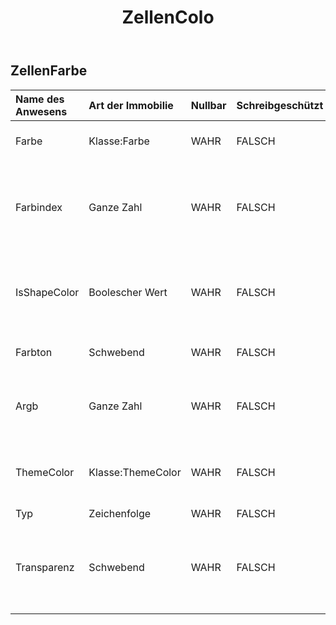 ﻿---
title: ZellenColo
second_title: Aspose.Cells Cloud Documen
type: docs
url: /de/specification/model/cellscolor/
description: "Aspose.Cells Cloud-Modellspezifikation: CellsColor. Bearbeiten Sie mühelos Excel und andere Tabellenkalkulationsdokumente mit Funktionen wie Öffnen, Generieren, Bearbeiten, Teilen, Zusammenführen, Vergleichen und Konvertieren"
weight: 50
---
## **ZellenFarbe**

 

| Name des Anwesens| Art der Immobilie| Nullbar| Schreibgeschützt| Standardwert| Beschreibung|
|:- |:- |:- |:- |:- |:- |
| Farbe| Klasse:Farbe| WAHR| FALSCH|| Ruft die RGB-Farbe ab und legt sie fest.|
| Farbindex| Ganze Zahl| WAHR| FALSCH|| Ruft den Farbindex in der Farbpalette ab und legt ihn fest. Gilt nur für indizierte Farben.|
| IsShapeColor| Boolescher Wert| WAHR| FALSCH|| Ruft die Farbe ab, die auf die Zelle oder Form angewendet werden soll, und legt diese fest.|
| Farbton| Schwebend| WAHR| FALSCH|| Legen Sie den Farbton der Formfarbe fest|
| Argb| Ganze Zahl| WAHR| FALSCH|| Ruft die Farbe aus einem 32-Bit-ARGB-Wert ab und legt sie fest.|
| ThemeColor| Klasse:ThemeColor| WAHR| FALSCH|| Ruft die Designfarbe ab. Gilt nur für den Farbtyp des Themas.|
| Typ| Zeichenfolge| WAHR| FALSCH|| Der Farbtyp.|
| Transparenz| Schwebend| WAHR| FALSCH|| Ruft Transparenz als Wert von 0,0 (undurchsichtig) bis 1,0 (klar) ab und legt diese fest.|

